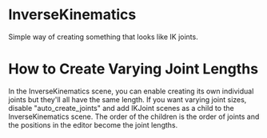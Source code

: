 # InverseKinematics
Simple way of creating something that looks like IK joints.

<h1>How to Create Varying Joint Lengths</h1>
In the InverseKinematics scene, you can enable creating its own individual joints but they'll all have the same length.
If you want varying joint sizes, disable "auto_create_joints" and add IKJoint scenes as a child to the InverseKinematics scene.
The order of the children is the order of joints and the positions in the editor become the joint lengths.
